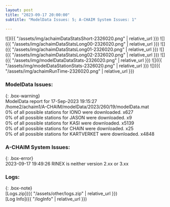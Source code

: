 ```yaml
---
layout: post
title: "2023-09-17 20:00:00"
subtitle: "ModelData Issues: 5; A-CHAIM System Issues: 1"

---
```


![]({{ "/assets/img/achaimDataStatsShort-2326020.png" | relative_url }})
![]({{ "/assets/img/achaimDataStatsLong00-2326020.png" | relative_url }})
![]({{ "/assets/img/achaimDataStatsLong01-2326020.png" | relative_url }})
![]({{ "/assets/img/achaimDataStatsLong02-2326020.png" | relative_url }})
![]({{ "/assets/img/modelDataDataStats-2326020.png" | relative_url }})
![]({{ "/assets/img/modelDataStationStats-2326020.png" | relative_url }})
![]({{ "/assets/img/achaimRunTime-2326020.png" | relative_url }})


### ModelData Issues:  
  
{: .box-warning}  
 ModelData report for 17-Sep-2023 19:15:27   
 /home2/achaim1/A-CHAIM/modelData/2023/260/19/modelData.mat   
 0% of all possible stations for IONO were downloaded. x627   
 0% of all possible stations for JASON were downloaded. x9   
 0% of all possible stations for KASI were downloaded. x5139   
 0% of all possible stations for CHAIN were downloaded. x25   
 0% of all possible stations for KARTVERKET were downloaded. x4848   
  
### A-CHAIM System Issues:  
  
{: .box-error}  
2023-09-17 19:49:26 RINEX is neither version 2.xx or 3.xx  

### Logs:  
  
{: .box-note}  
[Logs.zip]({{ "/assets/other/logs.zip" | relative_url }})  
[Log Info]({{ "/logInfo" | relative_url }})  
